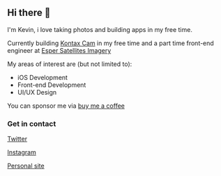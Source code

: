 ## Hi there 👋

I'm Kevin, i love taking photos and building apps in my free time.

Currently building [Kontax Cam](https://kontaxcam.netlify.app) in my free time and a part time front-end engineer at [Esper Satellites Imagery](https://espersatellites.co)

My areas of interest are (but not limited to):
- iOS Development
- Front-end Development
- UI/UX Design

You can sponsor me via [buy me a coffee](https://www.buymeacoffee.com/kevinlaminto)

### Get in contact
[Twitter](https://www.twitter.com/kevinlx_)

[Instagram](https://www.instagram.com/kxvn.lx)

[Personal site](https://www.kevinweb.tech)
